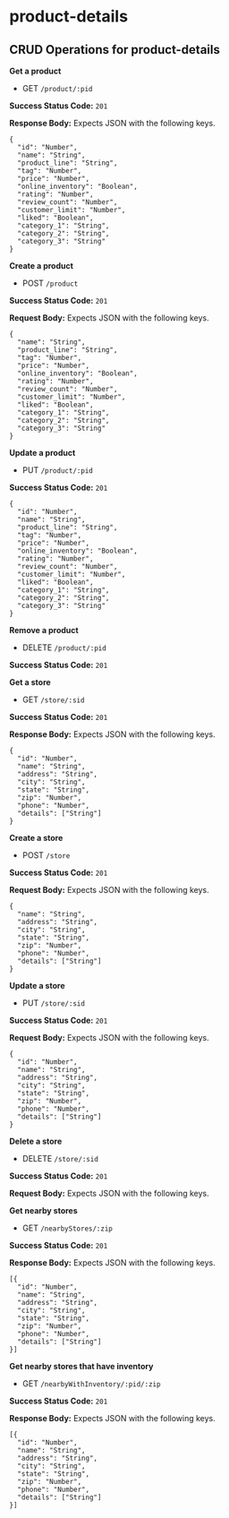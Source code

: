 # product-details

## CRUD Operations for product-details

**Get a product**
* GET `/product/:pid`

**Success Status Code:** `201`

**Response Body:** Expects JSON with the following keys.

```
{
  "id": "Number",
  "name": "String",
  "product_line": "String",
  "tag": "Number",
  "price": "Number",
  "online_inventory": "Boolean",
  "rating": "Number",
  "review_count": "Number",
  "customer_limit": "Number",
  "liked": "Boolean",
  "category_1": "String",
  "category_2": "String",
  "category_3": "String"
}
```

**Create a product**
* POST `/product`

**Success Status Code:** `201`

**Request Body:** Expects JSON with the following keys.

```
{
  "name": "String",
  "product_line": "String",
  "tag": "Number",
  "price": "Number",
  "online_inventory": "Boolean",
  "rating": "Number",
  "review_count": "Number",
  "customer_limit": "Number",
  "liked": "Boolean",
  "category_1": "String",
  "category_2": "String",
  "category_3": "String"
}
```

**Update a product**
* PUT `/product/:pid`

**Success Status Code:** `201`

```
{
  "id": "Number",
  "name": "String",
  "product_line": "String",
  "tag": "Number",
  "price": "Number",
  "online_inventory": "Boolean",
  "rating": "Number",
  "review_count": "Number",
  "customer_limit": "Number",
  "liked": "Boolean",
  "category_1": "String",
  "category_2": "String",
  "category_3": "String"
}
```

**Remove a product**
* DELETE `/product/:pid`

**Success Status Code:** `201`


**Get a store**
* GET `/store/:sid`

**Success Status Code:** `201`

**Response Body:** Expects JSON with the following keys.

```
{
  "id": "Number",
  "name": "String",
  "address": "String",
  "city": "String",
  "state": "String",
  "zip": "Number",
  "phone": "Number",
  "details": ["String"]
}
```


**Create a store**
* POST `/store`

**Success Status Code:** `201`

**Request Body:** Expects JSON with the following keys.

```
{
  "name": "String",
  "address": "String",
  "city": "String",
  "state": "String",
  "zip": "Number",
  "phone": "Number",
  "details": ["String"]
}
```

**Update a store**
* PUT `/store/:sid`

**Success Status Code:** `201`

**Request Body:** Expects JSON with the following keys.

```
{
  "id": "Number",
  "name": "String",
  "address": "String",
  "city": "String",
  "state": "String",
  "zip": "Number",
  "phone": "Number",
  "details": ["String"]
}
```

**Delete a store**
* DELETE `/store/:sid`

**Success Status Code:** `201`

**Request Body:** Expects JSON with the following keys.


**Get nearby stores**
* GET `/nearbyStores/:zip`

**Success Status Code:** `201`

**Response Body:** Expects JSON with the following keys.

```
[{
  "id": "Number",
  "name": "String",
  "address": "String",
  "city": "String",
  "state": "String",
  "zip": "Number",
  "phone": "Number",
  "details": ["String"]
}]
```


**Get nearby stores that have inventory**
* GET `/nearbyWithInventory/:pid/:zip`

**Success Status Code:** `201`

**Response Body:** Expects JSON with the following keys.

```
[{
  "id": "Number",
  "name": "String",
  "address": "String",
  "city": "String",
  "state": "String",
  "zip": "Number",
  "phone": "Number",
  "details": ["String"]
}]
```
